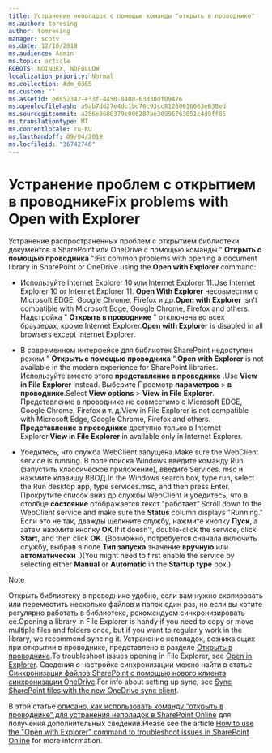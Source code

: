 ```yaml
---
title: Устранение неполадок с помощью команды "открыть в проводнике"
ms.author: toresing
author: tomresing
manager: scotv
ms.date: 12/10/2018
ms.audience: Admin
ms.topic: article
ROBOTS: NOINDEX, NOFOLLOW
localization_priority: Normal
ms.collection: Adm_O365
ms.custom: ''
ms.assetid: ed852342-e33f-4450-8400-63d30df09476
ms.openlocfilehash: a9ab7dd27e4dc1bd76c93cc81260616063e638ed
ms.sourcegitcommit: a256e8680379c006287ae30996763051c4d9ff85
ms.translationtype: MT
ms.contentlocale: ru-RU
ms.lasthandoff: 09/04/2019
ms.locfileid: "36742746"
---
```

# <a name="fix-problems-with-open-with-explorer"></a><span data-ttu-id="2c239-102">Устранение проблем с открытием в проводнике</span><span class="sxs-lookup"><span data-stu-id="2c239-102">Fix problems with Open with Explorer</span></span>

<span data-ttu-id="2c239-103">Устранение распространенных проблем с открытием библиотеки документов в SharePoint или OneDrive с помощью команды " **Открыть с помощью проводника** ":</span><span class="sxs-lookup"><span data-stu-id="2c239-103">Fix common problems with opening a document library in SharePoint or OneDrive using the **Open with Explorer** command:</span></span> 
  
- <span data-ttu-id="2c239-104">Используйте Internet Explorer 10 или Internet Explorer 11.</span><span class="sxs-lookup"><span data-stu-id="2c239-104">Use Internet Explorer 10 or Internet Explorer 11.</span></span> <span data-ttu-id="2c239-105">**Open With Explorer** несовместим с Microsoft EDGE, Google Chrome, Firefox и др.</span><span class="sxs-lookup"><span data-stu-id="2c239-105">**Open with Explorer** isn't compatible with Microsoft Edge, Google Chrome, Firefox and others.</span></span> <span data-ttu-id="2c239-106">Надстройка " **Открыть в проводнике** " отключена во всех браузерах, кроме Internet Explorer.</span><span class="sxs-lookup"><span data-stu-id="2c239-106">**Open with Explorer** is disabled in all browsers except Internet Explorer.</span></span> 
    
- <span data-ttu-id="2c239-107">В современном интерфейсе для библиотек SharePoint недоступен режим " **Открыть с помощью проводника** ".</span><span class="sxs-lookup"><span data-stu-id="2c239-107">**Open with Explorer** is not available in the modern experience for SharePoint libraries.</span></span> <span data-ttu-id="2c239-108">Используйте вместо этого **представление в проводнике** .</span><span class="sxs-lookup"><span data-stu-id="2c239-108">Use **View in File Explorer** instead.</span></span> <span data-ttu-id="2c239-109">Выберите Просмотр **параметров** \> **в проводнике**.</span><span class="sxs-lookup"><span data-stu-id="2c239-109">Select **View options** \> **View in File Explorer**.</span></span> <span data-ttu-id="2c239-110">Представление в проводнике не совместимо с Microsoft EDGE, Google Chrome, Firefox и т. д.</span><span class="sxs-lookup"><span data-stu-id="2c239-110">View in File Explorer is not compatible with Microsoft Edge, Google Chrome, Firefox and others.</span></span> <span data-ttu-id="2c239-111">**Представление в проводнике** доступно только в Internet Explorer.</span><span class="sxs-lookup"><span data-stu-id="2c239-111">**View in File Explorer** in available only in Internet Explorer.</span></span> 
    
- <span data-ttu-id="2c239-112">Убедитесь, что служба WebClient запущена.</span><span class="sxs-lookup"><span data-stu-id="2c239-112">Make sure the WebClient service is running.</span></span> <span data-ttu-id="2c239-113">В поле поиска Windows введите команду Run (запустить классическое приложение), введите Services. msc и нажмите клавишу ВВОД.</span><span class="sxs-lookup"><span data-stu-id="2c239-113">In the Windows search box, type run, select the Run desktop app, type services.msc, and then press Enter.</span></span> <span data-ttu-id="2c239-114">Прокрутите список вниз до службы WebClient и убедитесь, что в столбце **состояние** отображается текст "работает".</span><span class="sxs-lookup"><span data-stu-id="2c239-114">Scroll down to the WebClient service and make sure the **Status** column displays "Running."</span></span> <span data-ttu-id="2c239-115">Если это не так, дважды щелкните службу, нажмите кнопку **Пуск**, а затем нажмите кнопку **ОК**.</span><span class="sxs-lookup"><span data-stu-id="2c239-115">If it doesn't, double-click the service, click **Start**, and then click **OK**.</span></span> <span data-ttu-id="2c239-116">(Возможно, потребуется сначала включить службу, выбрав в поле **Тип запуска** значение **вручную** или **автоматически** .)</span><span class="sxs-lookup"><span data-stu-id="2c239-116">(You might need to first enable the service by selecting either **Manual** or **Automatic** in the **Startup type** box.)</span></span> 
    
> [!NOTE]
> <span data-ttu-id="2c239-117">Открыть библиотеку в проводнике удобно, если вам нужно скопировать или переместить несколько файлов и папок один раз, но если вы хотите регулярно работать в библиотеке, рекомендуем синхронизировать ее.</span><span class="sxs-lookup"><span data-stu-id="2c239-117">Opening a library in File Explorer is handy if you need to copy or move multiple files and folders once, but if you want to regularly work in the library, we recommend syncing it.</span></span> <span data-ttu-id="2c239-118">Устранение неполадок, возникающих при открытии в проводнике, представлено в разделе [Открыть в проводнике](https://go.microsoft.com/fwlink/?linkid=871665).</span><span class="sxs-lookup"><span data-stu-id="2c239-118">To troubleshoot issues opening in File Explorer, see [Open in Explorer](https://go.microsoft.com/fwlink/?linkid=871665).</span></span> <span data-ttu-id="2c239-119">Сведения о настройке синхронизации можно найти в статье [Синхронизация файлов SharePoint с помощью нового клиента синхронизации OneDrive](https://go.microsoft.com/fwlink/?linkid=871666).</span><span class="sxs-lookup"><span data-stu-id="2c239-119">For info about setting up sync, see [Sync SharePoint files with the new OneDrive sync client](https://go.microsoft.com/fwlink/?linkid=871666).</span></span>
  
<span data-ttu-id="2c239-120">В этой статье [описано, как использовать команду "открыть в проводнике" для устранения неполадок в SharePoint Online](https://docs.microsoft.com/sharepoint/support/lists-and-libraries/troubleshoot-issues-using-open-with-explorer) для получения дополнительных сведений.</span><span class="sxs-lookup"><span data-stu-id="2c239-120">Please see the article [How to use the "Open with Explorer" command to troubleshoot issues in SharePoint Online](https://docs.microsoft.com/sharepoint/support/lists-and-libraries/troubleshoot-issues-using-open-with-explorer) for more information.</span></span> 
  

